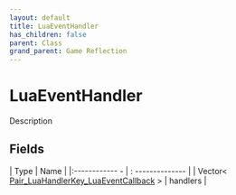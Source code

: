 ```yaml
---
layout: default
title: LuaEventHandler
has_children: false
parent: Class
grand_parent: Game Reflection
---
```

# LuaEventHandler
Description 

## Fields
| Type | Name |
|:------------ - | : -------------- |
| Vector< [Pair_LuaHandlerKey_LuaEventCallback](game-reflection/classes/pair__lua_handler_key__lua_event_callback.md) > | handlers |

